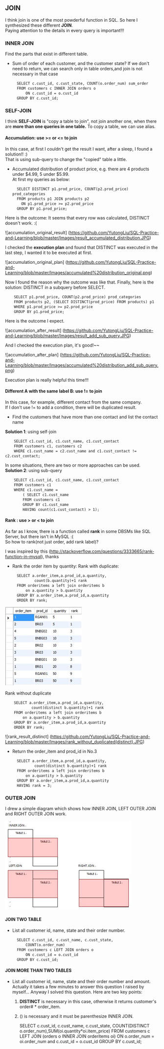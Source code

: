 ## JOIN
I think join is one of the most powderful function in SQL. So here I synthesized these different **JOIN**.  
Paying attention to the details in every query is important!!!  

### INNER JOIN
Find the parts that exist in different table.
* Sum of order of each customer, and the customer state?
If we don't need to return, we can search only in table orders,and join is not necessary in that case

		SELECT c.cust_id, c.cust_state, COUNT(o.order_num) sum_order
		FROM customers c INNER JOIN orders o
			ON c.cust_id = o.cust_id
		GROUP BY c.cust_id;

### SELF-JOIN
I think **SELF-JOIN** is "copy a table to join", not join another one, when there are **more than one queries in one table.**
To copy a table, we can use alias.

#### Accumulation: use >= or <= to join  

In this case, at first I couldn't get the result I want, after a sleep, I found a solution!! :)  
That is using sub-query to change the "copied" table a little.  

* Accumulated distribution of product price, e.g. there are 4 products under $4.99, 5 under $5.99.  
At first my queries as below:
        
        SELECT DISTINCT p1.prod_price, COUNT(p2.prod_price) prod_categories
        FROM products p1 JOIN products p2
          ON p1.prod_price >= p2.prod_price
        GROUP BY p1.prod_price;

Here is the outcome:
It seems that every row was calculated, DISTINCT doesn't work. :(  

![accumulation_original_result] (https://github.com/YutongLiu/SQL-Practice-and-Learning/blob/master/Images/result_accumulated_distribution.JPG)

I checked the **execution plan** and found that DISTINCT was executed in the last step, I wanted it to be executed at first.    

![accumulation_original_plan] (https://github.com/YutongLiu/SQL-Practice-and-Learning/blob/master/Images/accumulated%20distribution_original.png)

Now I found the reason why the outcome was like that. Finally, here is the solution: DISTINCT in a subquery before SELECT.

        SELECT p1.prod_price, COUNT(p2.prod_price) prod_categories
        FROM products p2, (SELECT DISTINCT(prod_price) FROM products) p1
        WHERE p1.prod_price >= p2.prod_price
        GROUP BY p1.prod_price;

Here is the outcome I expect.

![accumulation_after_result] (https://github.com/YutongLiu/SQL-Practice-and-Learning/blob/master/Images/result_add_sub_query.JPG)

And I checked the execution plan, it's good!~~

![accumulation_after_plan] (https://github.com/YutongLiu/SQL-Practice-and-Learning/blob/master/Images/accumulated%20distribution_add_sub_query.png)

Execution plan is really helpful this time!!!

#### Different A with the same label B: use != to join  

In this case, for example, different contact from the same company.  
If I don't use != to add a condition, there will be duplicated result.  

* Find the customers that have more than one contact and list the contact name  

**Solution 1**: using self-join  

        SELECT c1.cust_id, c1.cust_name, c1.cust_contact
        FROM customers c1, customers c2
        WHERE c1.cust_name = c2.cust_name and c1.cust_contact != c2.cust_contact;
        
In some situations, there are two or more approaches can be used.  
**Solution 2**: using sub-query

        SELECT c1.cust_id, c1.cust_name, c1.cust_contact  
        FROM customers c1
        WHERE c1.cust_name = 
            ( SELECT c1.cust_name
            FROM customers c1
            GROUP BY c1.cust_name
            HAVING count(c1.cust_contact) > 1);
            
#### Rank : use > or < to join
As far as I know, there is a function called **rank** in some DBSMs like SQL Server, but there isn't in MySQL :(  
So how to rank(not just order, add rank label)?  

I was inspired by this <answer>(http://stackoverflow.com/questions/3333665/rank-function-in-mysql), thanks

* Rank the order item by quantity:
Rank with duplicate:
        
        SELECT a.order_item,a.prod_id,a.quantity,
		        count(b.quantity)+1 rank
        FROM orderitems a left join orderitems b
	        on a.quantity > b.quantity
        GROUP BY a.order_item,a.prod_id,a.quantity
        ORDER BY rank;

![rank_result_non_distinct](https://github.com/YutongLiu/SQL-Practice-and-Learning/blob/master/Images/rank_with_duplicated(non-distinct).JPG)

Rank without duplicate
        
        SELECT a.order_item,a.prod_id,a.quantity,
		        count(distinct b.quantity)+1 rank
        FROM orderitems a left join orderitems b
	        on a.quantity > b.quantity
        GROUP BY a.order_item,a.prod_id,a.quantity
        ORDER BY rank;

![rank_result_distinct] (https://github.com/YutongLiu/SQL-Practice-and-Learning/blob/master/Images/rank_without_duplicated(distinct).JPG)

* Return the order_item and prod_id in No.3

        SELECT a.order_item,a.prod_id,a.quantity,
		        count(distinct b.quantity)+1 rank
        FROM orderitems a left join orderitems b
	        on a.quantity > b.quantity
        GROUP BY a.order_item,a.prod_id,a.quantity
        HAVING rank = 3;

### OUTER JOIN
I drew a simple diagram which shows how INNER JOIN, LEFT OUTER JOIN and RIGHT OUTER JOIN work.

![diagram](https://github.com/YutongLiu/SQL-Practice-and-Learning/blob/master/Images/THREE%20TYPES%20OF%20JOIN.JPG)

#### JOIN TWO TABLE
* List all customer id, name, state and their order number.  

		SELECT c.cust_id, c.cust_name, c.cust_state, 
			COUNT(o.order_num)
		FROM customers c LEFT JOIN orders o
			ON c.cust_id = o.cust_id
		GROUP BY c.cust_id;   
		
#### JOIN MORE THAN TWO TABLES
* List all customer id, name, state and their order number and amount.
Actually it takes a few minutes to answer this question I raised by myself... Anyway I solved this question. Here are two key points:  
  1.  **DISTINCT** is necessary in this case, otherwise it returns customer's order# * order_item.
  2.  () is necessary and it must be parenthesize INNER JOIN.
		
		SELECT c.cust_id, c.cust_name, c.cust_state, 
			COUNT(DISTINCT o.order_num),SUM(oi.quantity*oi.item_price)
		FROM customers c LEFT JOIN (orders o INNER JOIN orderitems oi)
			ON o.order_num = oi.order_num and c.cust_id = o.cust_id
		GROUP BY c.cust_id;        
